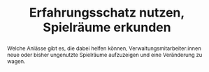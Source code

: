 ---
title: Erfahrungsschatz nutzen, Spielräume erkunden
abstract: Welche Anlässe gibt es, die dabei helfen können, Verwaltungsmitarbeiter:innen neue oder bisher ungenutzte Spielräume aufzuzeigen und eine Veränderung zu wagen.
hero_image_url: url
hero_image_alt: Bild mit Menschen
example_image_url: url
example_image_alt: Bild mit irgendwas
---